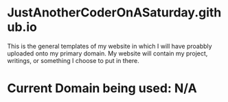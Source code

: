 # JustAnotherCoderOnASaturday.github.io
This is the general templates of my website in which I will have proabbly uploaded 
onto my primary domain. My website will contain my project, writings, or something 
I choose to put in there.

# Current Domain being used: N/A
